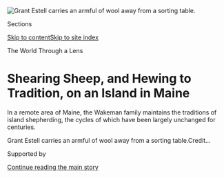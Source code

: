 <div id="app">

<div>

<div>

<div>

</div>

<div data-aria-hidden="false">

<div id="site-content" data-role="main">

<div>

<div class="css-1aor85t" style="opacity:0.000000001;z-index:-1;visibility:hidden">

<div class="css-1hqnpie">

<div class="css-epjblv">

<span class="css-17xtcya">[Travel](/section/travel)</span><span class="css-x15j1o">|</span><span class="css-fwqvlz">Shearing
Sheep, and Hewing to Tradition, on an Island in
Maine</span>

</div>

<div class="css-k008qs">

<div class="css-1iwv8en">

<span class="css-18z7m18"></span>

<div>

</div>

</div>

<span class="css-1n6z4y">https://nyti.ms/30lIAVw</span>

<div class="css-1705lsu">

<div class="css-4xjgmj">

<div class="css-4skfbu" data-role="toolbar" data-aria-label="Social Media Share buttons, Save button, and Comments Panel with current comment count" data-testid="share-tools">

  - 
  - 
  - 
  - 
    
    <div class="css-6n7j50">
    
    </div>

  - 
  - 

</div>

</div>

</div>

</div>

</div>

</div>

<div id="NYT_TOP_BANNER_REGION" class="css-11qgg8s">

</div>

<div id="fullBleedHeaderContent">

<div class="css-1mre5cn">

![<span class="css-16f3y1r e13ogyst0" data-aria-hidden="true">Grant
Estell carries an armful of wool away from a sorting
table.</span>](https://static01.nyt.com/images/2020/06/08/travel/08travel-sheep-22/merlin_173130474_f1fc3a8a-5bb7-4387-8770-c590148c063b-articleLarge.jpg?quality=75&auto=webp&disable=upscale)

</div>

<div class="css-hy7cq4">

<div class="css-6cn7ki">

<div class="NYTAppHideMasthead css-1bcu9v6 e1suatyy0">

<div class="section css-1o1qe8k e1suatyy2">

<div class="css-cu5p7t er09x8g0">

<div class="css-6n7j50">

</div>

<span class="css-1dv1kvn">Sections</span>

[Skip to content](#site-content)[Skip to site index](#site-index)

</div>

<div class="css-10698na e1huz5gh0">

</div>

</div>

</div>

The World Through a Lens

<div class="css-1sojcmr ehdk2mb0">

# Shearing Sheep, and Hewing to Tradition, on an Island in Maine

</div>

In a remote area of Maine, the Wakeman family maintains the traditions
of island shepherding, the cycles of which have been largely unchanged
for centuries.

</div>

</div>

<div class="css-nwzfg5 e1gnum310">

<span class="css-1f9pvn2 travel">Grant Estell carries an armful of wool
away from a sorting
table.</span><span class="css-cnj6d5 e1z0qqy90" itemprop="copyrightHolder"><span class="css-1ly73wi e1tej78p0">Credit...</span><span><span></span></span></span>

</div>

<div id="sponsor-wrapper" class="css-1hyfx7x">

<div id="sponsor-slug" class="css-19vbshk">

Supported by

</div>

[Continue reading the main
story](#after-sponsor)

<div id="sponsor" class="ad sponsor-wrapper" style="text-align:center;height:100%;display:block">

</div>

<div id="after-sponsor">

</div>

</div>

<div class="css-1wx1auc e1gnum311">

<div class="css-18e8msd">

<div class="css-vp77d3 epjyd6m0">

<div class="css-1baulvz">

Photographs by
<span class="css-1baulvz last-byline" itemprop="name">Greta Rybus</span>

Text by <span class="css-1baulvz last-byline" itemprop="name">Galen Koch
and Greta Rybus</span>

</div>

</div>

  - June 8,
    2020

  - 
    
    <div class="css-4xjgmj">
    
    <div class="css-d8bdto" data-role="toolbar" data-aria-label="Social Media Share buttons, Save button, and Comments Panel with current comment count" data-testid="share-tools">
    
      - 
      - 
      - 
      - 
        
        <div class="css-6n7j50">
        
        </div>
    
      - 
      - 
    
    </div>
    
    </div>

</div>

</div>

</div>

<div class="section meteredContent css-1r7ky0e" name="articleBody" itemprop="articleBody">

<div class="css-1fanzo5 StoryBodyCompanionColumn">

<div class="css-53u6y8">

*With travel restrictions in place worldwide, we’ve launched a new
series,* [*The World Through a
Lens*](https://www.nytimes.com/column/the-world-through-a-lens)*, in
which photojournalists help transport you, virtually, to some of our
planet’s most beautiful and intriguing places. This week, Greta Rybus
shares a collection of photographs from a set of islands in Maine.*

-----

Three miles off the coast of Maine, in a remote area northeast of Acadia
National Park, lies a cluster of islands — including Little Nash Island,
Big Nash Island and Flat Island — populated only by sheep.

</div>

</div>

<div class="css-1fanzo5 StoryBodyCompanionColumn">

<div class="css-53u6y8">

The Wakeman family, who live on the nearby mainland, are the year-round
caretakers. Alfie Wakeman works full-time as a pediatric provider in the
local clinic. His wife, Eleni, works full-time as a speech-language
pathologist and the assistant fire chief for the local volunteer fire
department. Their three daughters — Wren, Lilly and Evie — are all
college-age or newly graduated.

</div>

</div>

<div class="css-79elbk" data-testid="photoviewer-wrapper">

<div class="css-z3e15g" data-testid="photoviewer-wrapper-hidden">

</div>

<div class="css-1a48zt4 ehw59r15" data-testid="photoviewer-children">

![<span class="css-16f3y1r e13ogyst0" data-aria-hidden="true">The
Wakeman family works to maintain the traditions of island shepherding,
the cycles of which have been largely unchanged for
centuries. </span>](https://static01.nyt.com/images/2020/06/08/travel/08travel-sheep-16/merlin_173131266_edce7bf3-1b42-46a2-8ace-98201d14a3ac-articleLarge.jpg?quality=75&auto=webp&disable=upscale)

</div>

</div>

<div class="css-79elbk" data-testid="photoviewer-wrapper">

<div class="css-z3e15g" data-testid="photoviewer-wrapper-hidden">

</div>

<div class="css-1a48zt4 ehw59r15" data-testid="photoviewer-children">

<div class="css-1xdhyk6 erfvjey0">

<span class="css-1ly73wi e1tej78p0">Image</span>

<div class="css-zjzyr8">

<div data-testid="lazyimage-container" style="height:257.77777777777777px">

</div>

</div>

</div>

<span class="css-16f3y1r e13ogyst0" data-aria-hidden="true">Evie Wakeman
cares for a lamb named Pinney. Lambs may be brought in for additional
care if their mother rejects them or isn’t able to feed them. A lamb
that needs additional care will be bottle fed, warmed and reintroduced
to its mother. If reintroduction isn’t successful, the lamb will become
a “dooryard sheep” at the Wakeman household.</span>

</div>

</div>

<div class="css-1fanzo5 StoryBodyCompanionColumn">

<div class="css-53u6y8">

Each spring, Alfie leaves his medical practice for three weeks to live
on Big Nash Island for the lambing season. (In his text messages, Alfie
includes smiley faces when he talks about going to the island, or about
new lambs; sad faces punctuate his texts when he discusses leaving the
island.) The sheep, wild and self-sufficient, are able to thrive off the
providence of the island. But every so often a sick lamb needs special
care.

</div>

</div>

<div class="css-a7yk8a e73j0it0">

<div class="css-1xdhyk6 erfvjey0">

<span class="css-1ly73wi e1tej78p0">Image</span>

<div class="css-zjzyr8">

<div data-testid="lazyimage-container" style="height:580px">

</div>

</div>

</div>

<span class="css-16f3y1r e13ogyst0" data-aria-hidden="true">Alfie
Wakeman. “It feels like I do bit of everything,” he said. “Today I’m a
farmer, tomorrow I’ll be a fishermen, then Monday I’ll be in the O.R.
assisting surgery.”</span>

<div class="css-1xdhyk6 erfvjey0">

<span class="css-1ly73wi e1tej78p0">Image</span>

<div class="css-zjzyr8">

<div data-testid="lazyimage-container" style="height:580px">

</div>

</div>

</div>

<span class="css-16f3y1r e13ogyst0" data-aria-hidden="true">Eleni
Wakeman. “It’s about realizing that everything has value and everything
has beauty,” she said. “You’re rooting for this baby lamb, and if it
dies, it’s heartbreaking — but there’s something really beautiful in
what you did and how you connected.”</span>

</div>

<div class="css-1fanzo5 StoryBodyCompanionColumn">

<div class="css-53u6y8">

About a century ago, a 10-year-old girl named Jenny Cirone — the
daughter of the lighthouse keeper on [Little Nash
Island](https://www.lighthousefriends.com/light.asp?ID=765) — began
raising sheep. She would go on to tend her flock for more than 80 years.

</div>

</div>

<div class="css-1fanzo5 StoryBodyCompanionColumn">

<div class="css-53u6y8">

Alfie, Eleni and their daughters knew Jenny well. They lived next door
to her and helped her care for the island and its sheep. They still
understand this part of the world largely through Jenny and her
stories.

</div>

</div>

<div class="css-79elbk" data-testid="photoviewer-wrapper">

<div class="css-z3e15g" data-testid="photoviewer-wrapper-hidden">

</div>

<div class="css-1a48zt4 ehw59r15" data-testid="photoviewer-children">

<div class="css-1xdhyk6 erfvjey0">

<span class="css-1ly73wi e1tej78p0">Image</span>

<div class="css-zjzyr8">

<div data-testid="lazyimage-container" style="height:257.77777777777777px">

</div>

</div>

</div>

<span class="css-16f3y1r e13ogyst0" data-aria-hidden="true">Lambs
scattered on the island.</span>

</div>

</div>

<div class="css-a7yk8a e73j0it0">

<div class="css-1xdhyk6 erfvjey0">

<span class="css-1ly73wi e1tej78p0">Image</span>

<div class="css-zjzyr8">

<div data-testid="lazyimage-container" style="height:580px">

</div>

</div>

</div>

<span class="css-16f3y1r e13ogyst0" data-aria-hidden="true">Historical
evidence suggests that sheep have been raised on Big Nash Island for
more than 300 years. The current flock has roots going back about a
century.</span>

<div class="css-1xdhyk6 erfvjey0">

<span class="css-1ly73wi e1tej78p0">Image</span>

<div class="css-zjzyr8">

<div data-testid="lazyimage-container" style="height:580px">

</div>

</div>

</div>

<span class="css-16f3y1r e13ogyst0" data-aria-hidden="true">Evie Wakeman
holds a lamb after it’s been checked and tended to. The sheep are wild
and typically only have close human contact twice a year, during the
spring and fall roundup.</span>

</div>

<div class="css-1fanzo5 StoryBodyCompanionColumn">

<div class="css-53u6y8">

Jenny knew everything about the island and the ocean around it. She
hauled lobster traps with Alfie almost until the day she died, a month
shy of 92. She remembered each sheep, its lineage, how much wool it
made. She gave names to every lamb, and to each spot on the ocean floor
that was good for a lobster trap.

</div>

</div>

<div class="css-a7yk8a e73j0it0">

<div class="css-1xdhyk6 erfvjey0">

<span class="css-1ly73wi e1tej78p0">Image</span>

<div class="css-zjzyr8">

<div data-testid="lazyimage-container" style="height:580px">

</div>

</div>

</div>

<span class="css-16f3y1r e13ogyst0" data-aria-hidden="true">During the
fall roundup, the flock is culled, and selected sheep are pulled from
the herd to be brought to the mainland and slaughtered.</span>

<div class="css-1xdhyk6 erfvjey0">

<span class="css-1ly73wi e1tej78p0">Image</span>

<div class="css-zjzyr8">

<div data-testid="lazyimage-container" style="height:580px">

</div>

</div>

</div>

<span class="css-16f3y1r e13ogyst0" data-aria-hidden="true">“The island
wool is so magnificent,” said Geri Valentine, a shearer. “It’s this
clean, lustrous, shiny beautiful wool. For hand spinning, it’s like a
dream.”</span>

</div>

<div class="css-1fanzo5 StoryBodyCompanionColumn">

<div class="css-53u6y8">

At the end of lambing season, a community gathers on Big Nash to help
round up and shear the sheep. (The other islands’ sheep will be sheared,
too, but those require smaller crews.) The volunteers — around 40 people
— include a handful of knitters and spinners; they often wear sweaters
made of [Nash Island wool](https://www.starcroftfiber.com/yarn/). Some
show up because they live down the road and are accustomed to pitching
in. Others are lured by an adoration of good wool. Still others come
because of the island itself — for the tradition, for the memory of
Jenny.

</div>

</div>

<div class="css-79elbk" data-testid="photoviewer-wrapper">

<div class="css-z3e15g" data-testid="photoviewer-wrapper-hidden">

</div>

<div class="css-1a48zt4 ehw59r15" data-testid="photoviewer-children">

<div class="css-1xdhyk6 erfvjey0">

<span class="css-1ly73wi e1tej78p0">Image</span>

<div class="css-zjzyr8">

<div data-testid="lazyimage-container" style="height:257.77777777777777px">

</div>

</div>

</div>

<span class="css-16f3y1r e13ogyst0" data-aria-hidden="true">Alfie
Wakeman spends about a month on the island each year for lambing,
although he is often joined by others. This year he is accompanied by
his daughter, Evie, a freshman in college. (Her courses are all online
due to the pandemic.)</span>

</div>

</div>

<div class="css-a7yk8a e73j0it0">

<div class="css-1xdhyk6 erfvjey0">

<span class="css-1ly73wi e1tej78p0">Image</span>

<div class="css-zjzyr8">

<div data-testid="lazyimage-container" style="height:580px">

</div>

</div>

</div>

<span class="css-16f3y1r e13ogyst0" data-aria-hidden="true">The Wakeman
family doesn’t use dogs to round up sheep. Instead they rely on a
community. As people work to gather the sheep, they must remain
vigilant: If one sheep bolts in the wrong direction, all might
follow.</span>

<div class="css-1xdhyk6 erfvjey0">

<span class="css-1ly73wi e1tej78p0">Image</span>

<div class="css-zjzyr8">

<div data-testid="lazyimage-container" style="height:580px">

</div>

</div>

</div>

<span class="css-16f3y1r e13ogyst0" data-aria-hidden="true">A lamb
nestles into one of the island’s hillocks.</span>

</div>

<div class="css-1fanzo5 StoryBodyCompanionColumn">

<div class="css-53u6y8">

Before they’re sheared, the sheep must be rounded up — a process that
requires considerable patience. Around 20 people sweep the island
methodically; no animals can be left behind on the little hills or rocky
beaches, and the sheep shouldn’t be spooked. (Sheep are notoriously
skittish.) Everyone joins in — their arms outstretched, their hands
sometimes clasped together — as they funnel the sheep toward a corral
made of salvaged
driftwood.

</div>

</div>

<div class="css-79elbk" data-testid="photoviewer-wrapper">

<div class="css-z3e15g" data-testid="photoviewer-wrapper-hidden">

</div>

<div class="css-1a48zt4 ehw59r15" data-testid="photoviewer-children">

<div class="css-1xdhyk6 erfvjey0">

<span class="css-1ly73wi e1tej78p0">Image</span>

<div class="css-zjzyr8">

<div data-testid="lazyimage-container" style="height:257.77777777777777px">

</div>

</div>

</div>

<span class="css-16f3y1r e13ogyst0" data-aria-hidden="true">Sheep being
funneled toward a
corral.</span>

</div>

</div>

<div class="css-79elbk" data-testid="photoviewer-wrapper">

<div class="css-z3e15g" data-testid="photoviewer-wrapper-hidden">

</div>

<div class="css-1a48zt4 ehw59r15" data-testid="photoviewer-children">

<div class="css-1xdhyk6 erfvjey0">

<span class="css-1ly73wi e1tej78p0">Image</span>

<div class="css-zjzyr8">

<div data-testid="lazyimage-container" style="height:257.77777777777777px">

</div>

</div>

</div>

<span class="css-16f3y1r e13ogyst0" data-aria-hidden="true">The group
discusses logistics before the shearing.</span>

</div>

</div>

<div class="css-1fanzo5 StoryBodyCompanionColumn">

<div class="css-53u6y8">

When the corral is full, the crew works to pull lambs from underneath
the sheep, moving them to a separate pen; there, the rams are castrated
and the ewes’ tails are docked. Each lamb and sheep is carefully checked
and given any necessary care. Meanwhile, the shearers skim whirring
blades along the bodies of the sheep, their hands and the clippers
hidden under the thick wool. (Much of shearing is done blindly, by
feel.)

</div>

</div>

<div class="css-a7yk8a e73j0it0">

<div class="css-1xdhyk6 erfvjey0">

<span class="css-1ly73wi e1tej78p0">Image</span>

<div class="css-zjzyr8">

<div data-testid="lazyimage-container" style="height:580px">

</div>

</div>

</div>

<span class="css-16f3y1r e13ogyst0" data-aria-hidden="true">Alfie
Wakeman pets a sheep as it awaits shearing.</span>

<div class="css-1xdhyk6 erfvjey0">

<span class="css-1ly73wi e1tej78p0">Image</span>

<div class="css-zjzyr8">

<div data-testid="lazyimage-container" style="height:580px">

</div>

</div>

</div>

<span class="css-16f3y1r e13ogyst0" data-aria-hidden="true">Like barn
raising, community shearing is a tradition whose success depends on the
coordinated effort of a group of people.</span>

</div>

<div class="css-1fanzo5 StoryBodyCompanionColumn">

<div class="css-53u6y8">

The work is physically demanding, but the shearers move quickly, often
without pausing for food or water. After hours of labor, and once the
last sheep’s wool has been removed, the shearers return their tools to
their cases, the blades slick with lanolin, and the group migrates to a
cabin — Big Nash’s lone building — for a potluck meal: baked beans, a
salad, turkey, rhubarb cakes. A simple rule is announced: “The shearers
eat
first.”

</div>

</div>

<div class="css-79elbk" data-testid="photoviewer-wrapper">

<div class="css-z3e15g" data-testid="photoviewer-wrapper-hidden">

</div>

<div class="css-1a48zt4 ehw59r15" data-testid="photoviewer-children">

<div class="css-1xdhyk6 erfvjey0">

<span class="css-1ly73wi e1tej78p0">Image</span>

<div class="css-zjzyr8">

<div data-testid="lazyimage-container" style="height:257.77777777777777px">

</div>

</div>

</div>

<span class="css-16f3y1r e13ogyst0" data-aria-hidden="true">Wren Wakeman
puts away her clippers. The addition of electric shears has been one of
the only changes to the shearing process in more than a century. </span>

</div>

</div>

<div class="css-a7yk8a e73j0it0">

<div class="css-1xdhyk6 erfvjey0">

<span class="css-1ly73wi e1tej78p0">Image</span>

<div class="css-zjzyr8">

<div data-testid="lazyimage-container" style="height:580px">

</div>

</div>

</div>

<span class="css-16f3y1r e13ogyst0" data-aria-hidden="true">After
shearing, the wool is sorted, assessed and cleaned by hand. Every burr
and bit of grass is picked out.</span>

<div class="css-1xdhyk6 erfvjey0">

<span class="css-1ly73wi e1tej78p0">Image</span>

<div class="css-zjzyr8">

<div data-testid="lazyimage-container" style="height:580px">

</div>

</div>

</div>

<span class="css-16f3y1r e13ogyst0" data-aria-hidden="true">On community
work days, food is brought and shared by everyone. Many volunteers are
part of the local farming community and bring food made from locally
grown ingredients.</span>

</div>

<div class="css-1fanzo5 StoryBodyCompanionColumn">

<div class="css-53u6y8">

Another roundup will happen again in the fall: The sheep will be
gathered, checked and tended to. Some will stay on the island, growing
thick with wool, while most of the males and a handful of ewes will be
brought to the mainland to be processed as
meat.

</div>

</div>

<div class="css-79elbk" data-testid="photoviewer-wrapper">

<div class="css-z3e15g" data-testid="photoviewer-wrapper-hidden">

</div>

<div class="css-1a48zt4 ehw59r15" data-testid="photoviewer-children">

<div class="css-1xdhyk6 erfvjey0">

<span class="css-1ly73wi e1tej78p0">Image</span>

<div class="css-zjzyr8">

<div data-testid="lazyimage-container" style="height:257.77777777777777px">

</div>

</div>

</div>

<span class="css-16f3y1r e13ogyst0" data-aria-hidden="true">Sheep aboard
the Wakemans’ boat.</span>

</div>

</div>

<div class="css-a7yk8a e73j0it0">

<div class="css-1xdhyk6 erfvjey0">

<span class="css-1ly73wi e1tej78p0">Image</span>

<div class="css-zjzyr8">

<div data-testid="lazyimage-container" style="height:580px">

</div>

</div>

</div>

<span class="css-16f3y1r e13ogyst0" data-aria-hidden="true">During
lambing season, Alfie Wakeman tends to the lambs on several
islands.</span>

<div class="css-1xdhyk6 erfvjey0">

<span class="css-1ly73wi e1tej78p0">Image</span>

<div class="css-zjzyr8">

<div data-testid="lazyimage-container" style="height:580px">

</div>

</div>

</div>

<span class="css-16f3y1r e13ogyst0" data-aria-hidden="true">Pinney the
lamb goes for a ride on a boat. Some lambs need additional care, and are
kept close for frequent bottle feedings. To transport them on and off
the boat, they are often snuggled into a bucket.</span>

</div>

<div class="css-1fanzo5 StoryBodyCompanionColumn">

<div class="css-53u6y8">

The sheep chosen for slaughter will be scooped up, their soft woolen
bodies carried from the driftwood pen, down the rocky beach, to a
dinghy. Then, from the dinghy to the family’s lobster boat, until sheep
are packed from bulkhead to transom, calm and blinking in the sun.
Volunteers will sit on the sides of the boat or climb onto its top as it
motors back to the mainland. A waiting truck will bring the sheep to the
local
butcher.

</div>

</div>

<div class="css-79elbk" data-testid="photoviewer-wrapper">

<div class="css-z3e15g" data-testid="photoviewer-wrapper-hidden">

</div>

<div class="css-1a48zt4 ehw59r15" data-testid="photoviewer-children">

<div class="css-1xdhyk6 erfvjey0">

<span class="css-1ly73wi e1tej78p0">Image</span>

<div class="css-zjzyr8">

<div data-testid="lazyimage-container" style="height:257.77777777777777px">

</div>

</div>

</div>

<span class="css-16f3y1r e13ogyst0" data-aria-hidden="true">Aboard the
Wakemans’ lobster boat.</span>

</div>

</div>

<div class="css-1fanzo5 StoryBodyCompanionColumn">

<div class="css-53u6y8">

Maine was once a land of shepherds. Its islands and coastal communities
were dotted with the fleeced bodies of sheep, its shrubs and trees
grazed into oblivion. Historical photos show wide expanses of pasture
that have now become thick with forests and houses.

Back then, there were more families like the Wakemans, who raised their
own animals and grew their own food, who gathered people together to
share both their work and a meal, who used dark humor and whispered
their thanks on the days when animals gave up their wool or became
food.

</div>

</div>

<div class="css-79elbk" data-testid="photoviewer-wrapper">

<div class="css-z3e15g" data-testid="photoviewer-wrapper-hidden">

</div>

<div class="css-1a48zt4 ehw59r15" data-testid="photoviewer-children">

<div class="css-1xdhyk6 erfvjey0">

<span class="css-1ly73wi e1tej78p0">Image</span>

<div class="css-zjzyr8">

<div data-testid="lazyimage-container" style="height:257.77777777777777px">

</div>

</div>

</div>

<span class="css-16f3y1r e13ogyst0" data-aria-hidden="true">Many sheep
will complete their life cycle on the island, their bones and bodies
becoming part of the island itself.</span>

</div>

</div>

<div class="css-1fanzo5 StoryBodyCompanionColumn">

<div class="css-53u6y8">

Some of the sheep spend their entire lives on these islands, from birth
to death. They *become* the islands. Their sun-bleached bones are
entrenched in the earth, embedded in the grassy knolls and wetlands
where they once grazed, their bodies decomposing to nourish a new
generation.

</div>

</div>

<div class="css-79elbk" data-testid="photoviewer-wrapper">

<div class="css-z3e15g" data-testid="photoviewer-wrapper-hidden">

</div>

<div class="css-1a48zt4 ehw59r15" data-testid="photoviewer-children">

<div class="css-1xdhyk6 erfvjey0">

<span class="css-1ly73wi e1tej78p0">Image</span>

<div class="css-zjzyr8">

<div data-testid="lazyimage-container" style="height:257.77777777777777px">

</div>

</div>

</div>

<span class="css-16f3y1r e13ogyst0" data-aria-hidden="true">The island
in the wake of the Wakemans’ lobster
boat.</span>

</div>

</div>

<div class="css-79elbk" data-testid="photoviewer-wrapper">

<div class="css-z3e15g" data-testid="photoviewer-wrapper-hidden">

</div>

<div class="css-1a48zt4 ehw59r15" data-testid="photoviewer-children">

<div class="css-1xdhyk6 erfvjey0">

<span class="css-1ly73wi e1tej78p0">Image</span>

<div class="css-zjzyr8">

<div data-testid="lazyimage-container" style="height:257.77777777777777px">

</div>

</div>

</div>

<span class="css-16f3y1r e13ogyst0" data-aria-hidden="true">In the
distance: the Nash Island lighthouse.</span>

</div>

</div>

<div class="css-1fanzo5 StoryBodyCompanionColumn">

<div class="css-53u6y8">

Jenny Cirone is also here; her gravestone sits at the far end of Big
Nash, her ashes buried in the place with the best view of the
lighthouse. She, too, is a part of the island — the grass, the sea, the
sheep, the story.

</div>

</div>

<div class="css-1fanzo5 StoryBodyCompanionColumn">

<div class="css-53u6y8">

-----

[*Greta Rybus*](http://www.gretarybus.com/) *is a photojournalist based
in Portland, Maine. You can follow her work on*
[*Instagram*](https://www.instagram.com/gretarybus/)*.*

[*Galen Koch*](http://www.galenkoch.com/) *is a documentarian and radio
journalist based in Scarborough, Maine. You can follow her project,*
[*The First Coast*](http://www.thefirstcoast.org/)*, on*
[*Instagram*](https://www.instagram.com/thefirstcoast/?hl=en)*.*

</div>

</div>

<div>

</div>

<div class="css-1fanzo5 StoryBodyCompanionColumn">

<div class="css-53u6y8">

***Follow New York Times Travel*** *on*
[*Instagram*](https://www.instagram.com/nytimestravel/)*,*
[*Twitter*](https://twitter.com/nytimestravel) *and*
[*Facebook*](https://www.facebook.com/nytimestravel/)*. And* [*sign up
for our weekly Travel Dispatch
newsletter*](https://www.nytimes.com/newsletters/traveldispatch) *to
receive expert tips on traveling smarter and inspiration for your next
vacation.*

</div>

</div>

</div>

<div>

</div>

<div>

</div>

<div>

</div>

<div>

<div id="bottom-wrapper" class="css-1ede5it">

<div id="bottom-slug" class="css-l9onyx">

Advertisement

</div>

[Continue reading the main
story](#after-bottom)

<div id="bottom" class="ad bottom-wrapper" style="text-align:center;height:100%;display:block;min-height:90px">

</div>

<div id="after-bottom">

</div>

</div>

</div>

</div>

</div>

## Site Index

<div>

</div>

## Site Information Navigation

  - [© <span>2020</span> <span>The New York Times
    Company</span>](https://help.nytimes.com/hc/en-us/articles/115014792127-Copyright-notice)

<!-- end list -->

  - [NYTCo](https://www.nytco.com/)
  - [Contact
    Us](https://help.nytimes.com/hc/en-us/articles/115015385887-Contact-Us)
  - [Work with us](https://www.nytco.com/careers/)
  - [Advertise](https://nytmediakit.com/)
  - [T Brand Studio](http://www.tbrandstudio.com/)
  - [Your Ad
    Choices](https://www.nytimes.com/privacy/cookie-policy#how-do-i-manage-trackers)
  - [Privacy](https://www.nytimes.com/privacy)
  - [Terms of
    Service](https://help.nytimes.com/hc/en-us/articles/115014893428-Terms-of-service)
  - [Terms of
    Sale](https://help.nytimes.com/hc/en-us/articles/115014893968-Terms-of-sale)
  - [Site
    Map](https://spiderbites.nytimes.com)
  - [Help](https://help.nytimes.com/hc/en-us)
  - [Subscriptions](https://www.nytimes.com/subscription?campaignId=37WXW)

</div>

</div>

</div>

</div>
